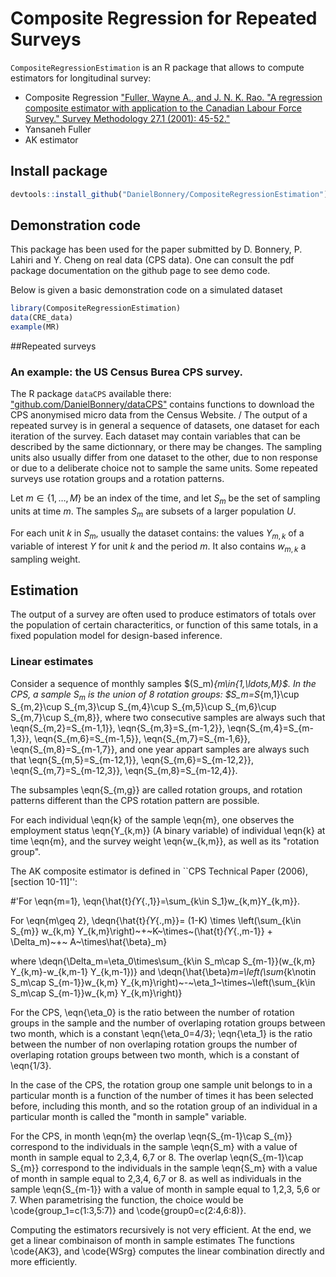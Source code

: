 #  Composite Regression for Repeated Surveys
`CompositeRegressionEstimation` is an R package that allows to compute estimators for longitudinal survey:
* Composite Regression ["Fuller, Wayne A., and J. N. K. Rao. "A regression composite estimator with application to the Canadian Labour Force Survey." Survey Methodology 27.1 (2001): 45-52."](http://www.statcan.gc.ca/pub/12-001-x/2001001/article/5853-eng.pdf)
* Yansaneh Fuller
* AK estimator

## Install package

```r
devtools::install_github("DanielBonnery/CompositeRegressionEstimation")
```
## Demonstration code
This package has been used for the paper submitted by D. Bonnery, P. Lahiri and Y. Cheng on real data (CPS data).
One can consult the pdf package documentation on the github page to see demo code.

Below is given a basic demonstration code on a simulated dataset

```r
library(CompositeRegressionEstimation)
data(CRE_data)
example(MR)
```


##Repeated surveys

### An example: the US Census Burea CPS survey.
The R package `dataCPS` available there: ["github.com/DanielBonnery/dataCPS"](github.com/DanielBonnery/dataCPS) contains functions to download the CPS anonymised micro data from the Census Website.
/
The output of a repeated survey is in general a sequence of datasets, 
one dataset for each iteration of the survey. Each dataset may contain variables that can be described by the same dictionnary, or there may be changes. The sampling units also usually differ from one dataset to the other, due to non response or due to a deliberate choice not to sample the same units.
Some repeated surveys use rotation groups and a rotation patterns.

Let $m\in\{1,\ldots,M\}$ be an index of the time, and let $S_m$ be the set of sampling units at time $m$. The samples $S_m$ are subsets of a larger population $U$.

For each unit $k$ in $S_m$, usually the dataset contains:
the values $Y_{m,k}$ of a variable of interest $Y$ for unit $k$ and the period $m$.
It also contains $w_{m,k}$ a sampling weight.


## Estimation 

The output of a survey are often used to produce estimators of totals over the population of certain characteritics, or function of this same totals, in a fixed population model for design-based inference.  



### Linear estimates

Consider a sequence of monthly samples $(S_m)_{m\in\{1,\ldots,M\}$. 
In the CPS, a sample $S_m$ is the union of 8 rotation groups: 
$S_m=S_{m,1}\cup S_{m,2}\cup S_{m,3}\cup S_{m,4}\cup S_{m,5}\cup S_{m,6}\cup S_{m,7}\cup S_{m,8}},
where two consecutive samples are always such that 
\eqn{S_{m,2}=S_{m-1,1}},
\eqn{S_{m,3}=S_{m-1,2}},
\eqn{S_{m,4}=S_{m-1,3}},
\eqn{S_{m,6}=S_{m-1,5}},
\eqn{S_{m,7}=S_{m-1,6}},
\eqn{S_{m,8}=S_{m-1,7}}, and one year appart samples are always such that
\eqn{S_{m,5}=S_{m-12,1}},
\eqn{S_{m,6}=S_{m-12,2}},
\eqn{S_{m,7}=S_{m-12,3}},
\eqn{S_{m,8}=S_{m-12,4}}.

The subsamples \eqn{S_{m,g}} are called rotation groups, and rotation patterns different than the CPS rotation pattern are possible.

For each individual \eqn{k} of the sample \eqn{m}, one observes the employment status \eqn{Y_{k,m}} (A binary variable) of individual \eqn{k} at time \eqn{m}, and 
the survey weight \eqn{w_{k,m}}, as well as its "rotation group".

The AK composite estimator is defined in ``CPS Technical Paper (2006), [section 10-11]'':

#'For \eqn{m=1}, \eqn{\hat{t}_{Y_{.,1}}=\sum_{k\in S_1}w_{k,m}Y_{k,m}}.

For \eqn{m\geq 2}, 
\deqn{\hat{t}_{Y_{.,m}}= (1-K) \times \left(\sum_{k\in S_{m}} w_{k,m} Y_{k,m}\right)~+~K~\times~(\hat{t}_{Y_{.,m-1}} + \Delta_m)~+~ A~\times\hat{\beta}_m}

where \deqn{\Delta_m=\eta_0\times\sum_{k\in S_m\cap S_{m-1}}(w_{k,m} Y_{k,m}-w_{k,m-1} Y_{k,m-1})}
and \deqn{\hat{\beta}_m=\left(\sum_{k\notin S_m\cap S_{m-1}}w_{k,m} Y_{k,m}\right)~-~\eta_1~\times~\left(\sum_{k\in S_m\cap S_{m-1}}w_{k,m} Y_{k,m}\right)}

For the CPS, \eqn{\eta_0} is the ratio between the number of rotation groups in the sample and the number of overlaping rotation groups between two month, 
which is a constant  \eqn{\eta_0=4/3}; \eqn{\eta_1} is the ratio between the number of non overlaping rotation groups the number of overlaping rotation groups between two month, 
which is a constant of \eqn{1/3}.

   
 In the case of the CPS, the rotation group one sample unit  belongs to in a particular month  is a function
of the number of times it has been selected before, including this month, and so the rotation group of an individual in a particular month is called the "month in sample" variable.
   
For the CPS, in month \eqn{m} the overlap \eqn{S_{m-1}\cap      S_{m}} correspond to the individuals in the sample \eqn{S_m} with a value of month in sample equal to 2,3,4, 6,7 or 8.
The overlap \eqn{S_{m-1}\cap      S_{m}} correspond to the individuals in the sample \eqn{S_m} with a value of month in sample equal to 2,3,4, 6,7 or 8. as well as 
individuals in the sample \eqn{S_{m-1}} with a value of month in sample equal to 1,2,3, 5,6 or 7. 
When parametrising the function, the choice would be \code{group_1=c(1:3,5:7)} and \code{group0=c(2:4,6:8)}.

Computing the estimators recursively is not very efficient. At the end, we get a linear combinaison of month in sample estimates
The functions \code{AK3}, and \code{WSrg} computes the linear combination directly and more efficiently.








